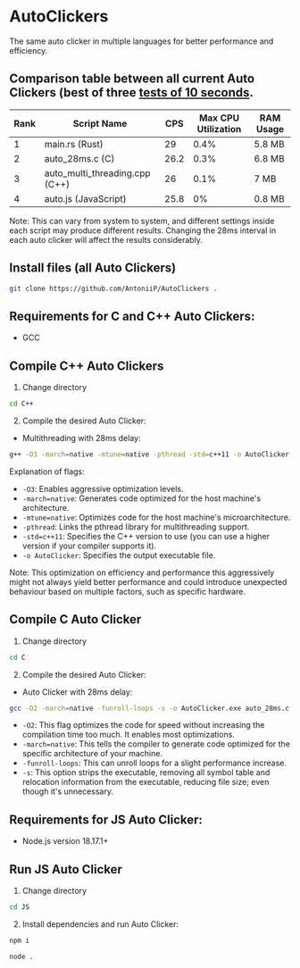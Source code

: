 # AutoClickers
The same auto clicker in multiple languages for better performance and efficiency.

## Comparison table between all current Auto Clickers (best of three [tests of 10 seconds](https://cpstest.org/).
| Rank | Script Name                   | CPS   | Max CPU Utilization | RAM Usage |
|------|-------------------------------|-------|---------------------|-----------|
| 1    | main.rs (Rust)                | 29    | 0.4%                | 5.8 MB    |
| 2    | auto_28ms.c (C)               | 26.2  | 0.3%                | 6.8 MB    |
| 3    | auto_multi_threading.cpp (C++)| 26    | 0.1%                | 7 MB      |
| 4    | auto.js (JavaScript)          | 25.8  | 0%                  | 0.8 MB    |

Note: This can vary from system to system, and different settings inside each script may produce different results. Changing the 28ms interval in each auto clicker will affect the results considerably. 


## Install files (all Auto Clickers)
```bash
git clone https://github.com/AntoniiP/AutoClickers .
```
## Requirements for C and C++ Auto Clickers:
- GCC
  
## Compile C++ Auto Clickers
1. Change directory
```bash
cd C++
```
2. Compile the desired Auto Clicker:
- Multithreading with 28ms delay:
```bash
g++ -O3 -march=native -mtune=native -pthread -std=c++11 -o AutoClicker auto_multi_threading.cpp
```
Explanation of flags:

- `-O3`: Enables aggressive optimization levels.
- `-march=native`: Generates code optimized for the host machine's architecture.
- `-mtune=native`: Optimizes code for the host machine's microarchitecture.
- `-pthread`: Links the pthread library for multithreading support.
- `-std=c++11`: Specifies the C++ version to use (you can use a higher version if your compiler supports it).
- `-o AutoClicker`: Specifies the output executable file.

Note: This optimization on efficiency and performance this aggressively might not always yield better performance and could introduce unexpected behaviour based on multiple factors, such as specific hardware. 

## Compile C Auto Clicker
1. Change directory
```bash
cd C
```
2. Compile the desired Auto Clicker:
- Auto Clicker with 28ms delay:
```bash
gcc -O2 -march=native -funroll-loops -s -o AutoClicker.exe auto_28ms.c
```
- `-O2`: This flag optimizes the code for speed without increasing the compilation time too much. It enables most optimizations.
- `-march=native`: This tells the compiler to generate code optimized for the specific architecture of your machine.
- `-funroll-loops`: This can unroll loops for a slight performance increase.
- `-s`: This option strips the executable, removing all symbol table and relocation information from the executable, reducing file size; even though it's unnecessary.

## Requirements for JS Auto Clicker:
- Node.js version 18.17.1+

## Run JS Auto Clicker
1. Change directory
```bash
cd JS
```
2. Install dependencies and run Auto Clicker:
```bash
npm i
```
```bash
node .
```

